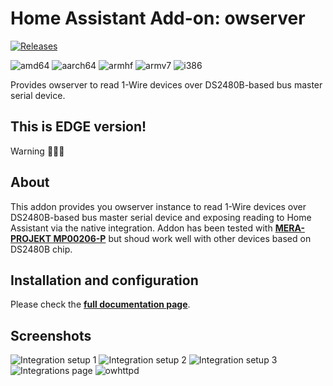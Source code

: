# Home Assistant Add-on: owserver

[![Releases][version]][releases]

![amd64][amd64-shield]
![aarch64][aarch64-shield]
![armhf][armhf-shield]
![armv7][armv7-shield]
![i386][i386-shield]

Provides owserver to read 1-Wire devices over DS2480B-based bus master serial device.

## This is EDGE version! 

Warning 🔧🔧🔧

## About

This addon provides you owserver instance to read 1-Wire devices over DS2480B-based bus master serial device and exposing reading to Home Assistant via the native integration. Addon has been tested with **[MERA-PROJEKT MP00206-P](http://www.meraprojekt.com.pl/mp00206-p.html)** but shoud work well with other devices based on DS2480B chip.

## Installation and configuration

Please check the **[full documentation page](https://github.com/lrybak/hassio-owserver/blob/master/DOCS.md)**.

## Screenshots

![Integration setup 1](images/screenshot_setup1.jpg)
![Integration setup 2](images/screenshot_setup2.jpg)
![Integration setup 3](images/screenshot_setup3.jpg)
![Integrations page](images/screenshot_integrations.jpg)
![owhttpd](images/screenshot_owhttpd.jpg)

[version]: https://img.shields.io/badge/version-16e94c9-blue.svg
[releases]: https://github.com/lrybak/hassio-owserver/releases

[amd64-shield]: https://img.shields.io/badge/amd64-yes-green.svg
[aarch64-shield]: https://img.shields.io/badge/aarch64-yes-green.svg
[armhf-shield]: https://img.shields.io/badge/armhf-yes-green.svg
[armv7-shield]: https://img.shields.io/badge/armv7-yes-green.svg
[i386-shield]: https://img.shields.io/badge/i386-no-red.svg